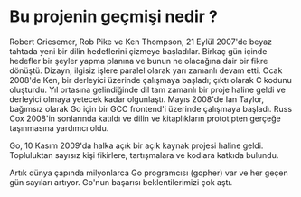 # Bu projenin geçmişi nedir ?

<p>
Robert Griesemer, Rob Pike ve Ken Thompson, 21 Eylül 2007'de beyaz tahtada yeni bir dilin hedeflerini çizmeye başladılar.
Birkaç gün içinde hedefler bir şeyler yapma planına ve bunun ne olacağına dair bir fikre dönüştü.
Dizayn, ilgisiz işlere paralel olarak yarı zamanlı devam etti.
Ocak 2008'de Ken, bir derleyici üzerinde çalışmaya başladı; çıktı olarak C kodunu oluşturdu.
Yıl ortasına gelindiğinde dil tam zamanlı bir proje haline geldi ve derleyici olmaya yetecek kadar olgunlaştı.
Mayıs 2008'de Ian Taylor, bağımsız olarak Go için bir GCC frontend'i üzerinde çalışmaya başladı.
Russ Cox 2008'in sonlarında katıldı ve dilin ve kitaplıkların prototipten gerçeğe taşınmasına yardımcı oldu.
</p>

<p>
Go, 10 Kasım 2009'da halka açık bir açık kaynak projesi haline geldi. Topluluktan sayısız kişi fikirlere, tartışmalara ve kodlara katkıda bulundu.
</p>

<p>
Artık dünya çapında milyonlarca Go programcısı (gopher) var ve her geçen gün sayıları artıyor.  Go'nun başarısı beklentilerimizi çok aştı.
</p>